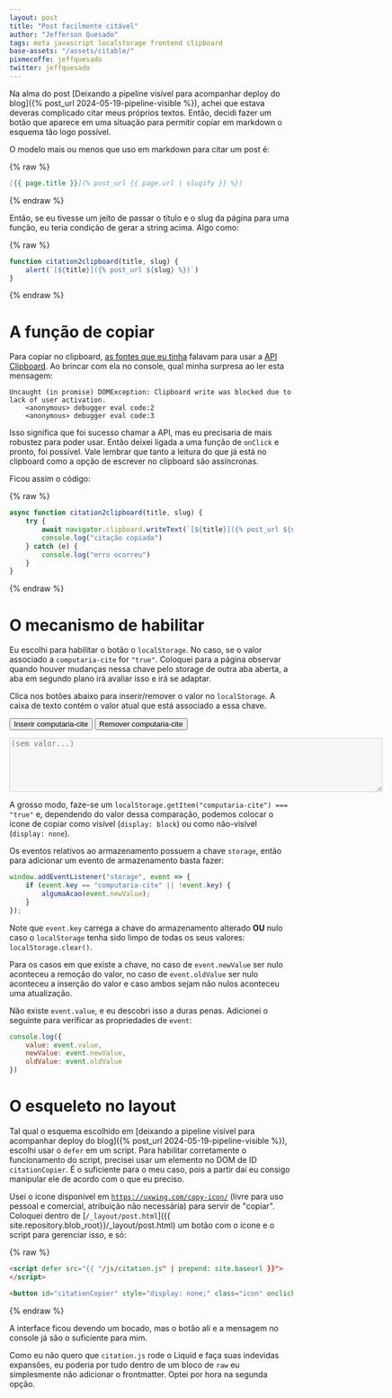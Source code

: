```yaml
---
layout: post
title: "Post facilmente citável"
author: "Jefferson Quesado"
tags: meta javascript localstorage frontend clipboard
base-assets: "/assets/citable/"
pixmecoffe: jeffquesado
twitter: jeffquesado
---
```


Na alma do post
[Deixando a pipeline visível para acompanhar deploy do blog]({% post_url 2024-05-19-pipeline-visible %}),
achei que estava deveras complicado citar meus próprios textos. Então,
decidi fazer um botão que aparece em uma situação para permitir copiar em markdown
o esquema tão logo possível.

O modelo mais ou menos que uso em markdown para citar um post é:

{% raw %}
```md
[{{ page.title }}](% post_url {{ page.url | slugify }} %})
```
{% endraw %}

Então, se eu tivesse um jeito de passar o título e o slug da página para uma função,
eu teria condição de gerar a string acima. Algo como:

{% raw %}
```js
function citation2clipboard(title, slug) {
    alert(`[${title}]({% post_url ${slug} %})`)
}
```
{% endraw %}

# A função de copiar

Para copiar no clipboard, [as fontes que eu tinha](https://stackoverflow.com/a/30810322/4438007)
falavam para usar a
[API Clipboard](https://developer.mozilla.org/en-US/docs/Web/API/Clipboard).
Ao brincar com ela no console, qual minha surpresa ao ler esta  mensagem:

```none
Uncaught (in promise) DOMException: Clipboard write was blocked due to lack of user activation.
    <anonymous> debugger eval code:2
    <anonymous> debugger eval code:3
```

Isso significa que foi sucesso chamar a API, mas eu precisaria de mais robustez
para poder usar. Então deixei ligada a uma função de `onClick` e pronto,
foi possível. Vale lembrar que tanto a leitura do que já está no clipboard como
a opção de escrever no clipboard são assíncronas.

Ficou assim o código:

{% raw %}
```js
async function citation2clipboard(title, slug) {
    try {
        await navigator.clipboard.writeText(`[${title}]({% post_url ${slug} %})`)
        console.log("citação copiada")
    } catch (e) {
        console.log("erro ocorreu")
    }
}
```
{% endraw %}

# O mecanismo de habilitar

Eu escolhi para habilitar o botão o `localStorage`. No caso, se o valor associado
a `computaria-cite` for `"true"`. Coloquei para a página observar quando houver mudanças
nessa chave pelo storage de outra aba aberta, a aba em segundo plano irá avaliar isso e irá
se adaptar.

Clica nos botões abaixo para inserir/remover o valor no `localStorage`. A caixa de texto contém o valor
atual que está associado a essa chave.

<button onClick="inserirCite()">Inserir computaria-cite</button>
<button onClick="removerCite()">Remover computaria-cite</button>
<textarea id="garbage-place" disabled="true" cols="80" rows="6" placeholder="(sem valor...)">
</textarea>

<script>
    {
        const atualizarGarbagePlace = (txt) => {
            const txtSanitized = !!txt? txt: ""
            document.getElementById("garbage-place").value = txtSanitized;
        }

        window.addEventListener("storage", event => {
            if (event.key == "computaria-cite" || !event.key) {
                atualizarGarbagePlace(event.newValue);
                console.log({
                    value: event.value,
                    newValue: event.newValue,
                    oldValue: event.oldValue
                })
            }
        });

        function inserirCite() {
            localStorage.setItem("computaria-cite", "true")
            atualizarGarbagePlace("true")
            enableOrDisableCitationCopier()
        }

        function removerCite() {
            localStorage.removeItem("computaria-cite")
            atualizarGarbagePlace()
            enableOrDisableCitationCopier()
        }

        atualizarGarbagePlace(localStorage.getItem("computaria-cite"))
    }
</script>

A grosso modo, faze-se um `localStorage.getItem("computaria-cite") === "true"` e,
dependendo do valor dessa comparação, podemos colocar o ícone de copiar como
visível (`display: block`) ou como não-visível (`display: none`).

Os eventos relativos ao armazenamento possuem a chave `storage`, então para
adicionar um evento de armazenamento basta fazer:

```js
window.addEventListener("storage", event => {
    if (event.key == "computaria-cite" || !event.key) {
        algumaAcao(event.newValue);
    }
});
```

Note que `event.key` carrega a chave do armazenamento alterado **OU**
nulo caso o `localStorage` tenha sido limpo de todas os seus valores:
`localStorage.clear()`.

Para os casos em que existe a chave, no caso de `event.newValue` ser nulo aconteceu
a remoção do valor, no caso de `event.oldValue` ser nulo aconteceu a
inserção do valor e caso ambos sejam não nulos aconteceu uma atualização.

Não existe `event.value`, e eu descobri isso a duras penas. Adicionei o
seguinte para verificar as propriedades de `event`:

```js
console.log({
    value: event.value,
    newValue: event.newValue,
    oldValue: event.oldValue
})
```

# O esqueleto no layout

Tal qual o esquema escolhido em [deixando a pipeline visível para
acompanhar deploy do blog]({% post_url 2024-05-19-pipeline-visible %}),
escolhi usar o `defer` em um script. Para habilitar corretamente o
funcionamento do script, precisei usar um elemento no DOM de ID `citationCopier`.
É o suficiente para o meu caso, pois a partir daí eu consigo manipular
ele de acordo com o que eu preciso.

Usei o ícone disponível em [`https://uxwing.com/copy-icon/`](https://uxwing.com/copy-icon/)
(livre para uso pessoal e comercial, atribuição não necessária) para servir de "copiar".
Coloquei dentro de [`/_layout/post.html`]({{ site.repository.blob_root}}/_layout/post.html)
um botão com o ícone e o script para gerenciar isso, e só:

{% raw %}
```html
<script defer src="{{ "/js/citation.js" | prepend: site.baseurl }}">
</script>

<button id="citationCopier" style="display: none;" class="icon" onclick="citation2clipboard('{{ page.title }}', '{{ page.url | slugify }}')">{% include uxwing-copy-icon.svg %}</button>
```
{% endraw %}

A interface ficou devendo um bocado, mas o botão ali e a mensagem no console já
são o suficiente para mim.

Como eu não quero que `citation.js` rode o Liquid e faça suas indevidas
expansões, eu poderia por tudo dentro de um bloco de `raw` eu simplesmente
não adicionar o frontmatter. Optei por hora na segunda opção.

